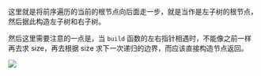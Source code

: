这里就是将前序遍历的当前的根节点向后面走一步，就是当作是左子树的根节点，然后据此构造左子树和右子树。

然后这里需要注意的一点是，当 `build` 函数的左右指针相遇时，不能像之前一样再去求 size，再去根据 size 求下一次递归的边界，而应该直接构造节点返回。

![](https://i.imgur.com/sgt3Tce.jpg)